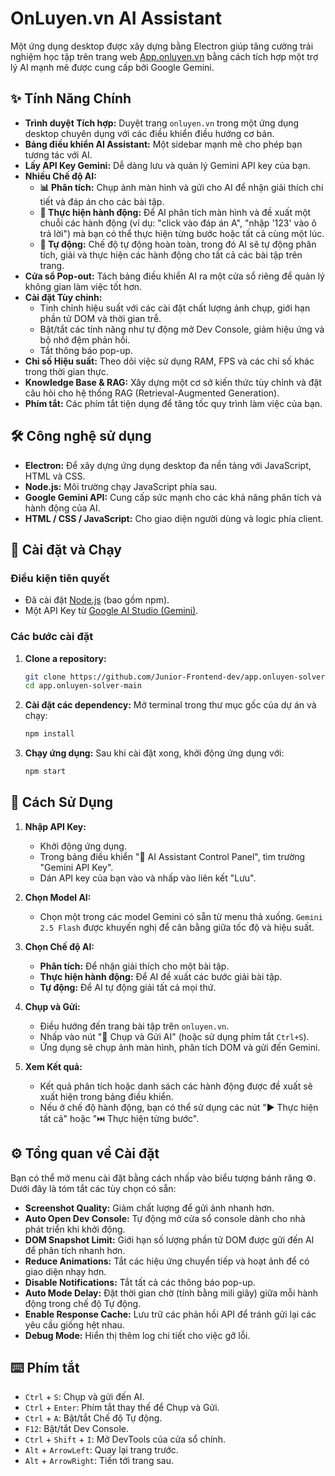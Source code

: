 # OnLuyen.vn AI Assistant

Một ứng dụng desktop được xây dựng bằng Electron giúp tăng cường trải nghiệm học tập trên trang web [App.onluyen.vn](https://app.onluyen.vn/) bằng cách tích hợp một trợ lý AI mạnh mẽ được cung cấp bởi Google Gemini.


## ✨ Tính Năng Chính

- **Trình duyệt Tích hợp:** Duyệt trang `onluyen.vn` trong một ứng dụng desktop chuyên dụng với các điều khiển điều hướng cơ bản.
- **Bảng điều khiển AI Assistant:** Một sidebar mạnh mẽ cho phép bạn tương tác với AI.
- **Lấy API Key Gemini:** Dễ dàng lưu và quản lý Gemini API key của bạn.
- **Nhiều Chế độ AI:**
  - **📊 Phân tích:** Chụp ảnh màn hình và gửi cho AI để nhận giải thích chi tiết và đáp án cho các bài tập.
  - **🎯 Thực hiện hành động:** Để AI phân tích màn hình và đề xuất một chuỗi các hành động (ví dụ: "click vào đáp án A", "nhập '123' vào ô trả lời") mà bạn có thể thực hiện từng bước hoặc tất cả cùng một lúc.
  - **🔄 Tự động:** Chế độ tự động hoàn toàn, trong đó AI sẽ tự động phân tích, giải và thực hiện các hành động cho tất cả các bài tập trên trang.
- **Cửa sổ Pop-out:** Tách bảng điều khiển AI ra một cửa sổ riêng để quản lý không gian làm việc tốt hơn.
- **Cài đặt Tùy chỉnh:**
  - Tinh chỉnh hiệu suất với các cài đặt chất lượng ảnh chụp, giới hạn phần tử DOM và thời gian trễ.
  - Bật/tắt các tính năng như tự động mở Dev Console, giảm hiệu ứng và bộ nhớ đệm phản hồi.
  - Tắt thông báo pop-up.
- **Chỉ số Hiệu suất:** Theo dõi việc sử dụng RAM, FPS và các chỉ số khác trong thời gian thực.
- **Knowledge Base & RAG:** Xây dựng một cơ sở kiến thức tùy chỉnh và đặt câu hỏi cho hệ thống RAG (Retrieval-Augmented Generation).
- **Phím tắt:** Các phím tắt tiện dụng để tăng tốc quy trình làm việc của bạn.

## 🛠️ Công nghệ sử dụng

- **Electron:** Để xây dựng ứng dụng desktop đa nền tảng với JavaScript, HTML và CSS.
- **Node.js:** Môi trường chạy JavaScript phía sau.
- **Google Gemini API:** Cung cấp sức mạnh cho các khả năng phân tích và hành động của AI.
- **HTML / CSS / JavaScript:** Cho giao diện người dùng và logic phía client.

## 🚀 Cài đặt và Chạy

### Điều kiện tiên quyết

- Đã cài đặt [Node.js](https://nodejs.org/) (bao gồm npm).
- Một API Key từ [Google AI Studio (Gemini)](https://aistudio.google.com/app/apikey).

### Các bước cài đặt

1.  **Clone a repository:**
    ```bash
    git clone https://github.com/Junior-Frontend-dev/app.onluyen-solver
    cd app.onluyen-solver-main
    ```

2.  **Cài đặt các dependency:**
    Mở terminal trong thư mục gốc của dự án và chạy:
    ```bash
    npm install
    ```

3.  **Chạy ứng dụng:**
    Sau khi cài đặt xong, khởi động ứng dụng với:
    ```bash
    npm start
    ```

## 📖 Cách Sử Dụng

1.  **Nhập API Key:**
    - Khởi động ứng dụng.
    - Trong bảng điều khiển "🤖 AI Assistant Control Panel", tìm trường "Gemini API Key".
    - Dán API key của bạn vào và nhấp vào liên kết "Lưu".

2.  **Chọn Model AI:**
    - Chọn một trong các model Gemini có sẵn từ menu thả xuống. `Gemini 2.5 Flash` được khuyến nghị để cân bằng giữa tốc độ và hiệu suất.

3.  **Chọn Chế độ AI:**
    - **Phân tích:** Để nhận giải thích cho một bài tập.
    - **Thực hiện hành động:** Để AI đề xuất các bước giải bài tập.
    - **Tự động:** Để AI tự động giải tất cả mọi thứ.

4.  **Chụp và Gửi:**
    - Điều hướng đến trang bài tập trên `onluyen.vn`.
    - Nhấp vào nút "📸 Chụp và Gửi AI" (hoặc sử dụng phím tắt `Ctrl+S`).
    - Ứng dụng sẽ chụp ảnh màn hình, phân tích DOM và gửi đến Gemini.

5.  **Xem Kết quả:**
    - Kết quả phân tích hoặc danh sách các hành động được đề xuất sẽ xuất hiện trong bảng điều khiển.
    - Nếu ở chế độ hành động, bạn có thể sử dụng các nút "▶️ Thực hiện tất cả" hoặc "⏭️ Thực hiện từng bước".

## ⚙️ Tổng quan về Cài đặt

Bạn có thể mở menu cài đặt bằng cách nhấp vào biểu tượng bánh răng ⚙️. Dưới đây là tóm tắt các tùy chọn có sẵn:

- **Screenshot Quality:** Giảm chất lượng để gửi ảnh nhanh hơn.
- **Auto Open Dev Console:** Tự động mở cửa sổ console dành cho nhà phát triển khi khởi động.
- **DOM Snapshot Limit:** Giới hạn số lượng phần tử DOM được gửi đến AI để phân tích nhanh hơn.
- **Reduce Animations:** Tắt các hiệu ứng chuyển tiếp và hoạt ảnh để có giao diện nhạy hơn.
- **Disable Notifications:** Tắt tất cả các thông báo pop-up.
- **Auto Mode Delay:** Đặt thời gian chờ (tính bằng mili giây) giữa mỗi hành động trong chế độ Tự động.
- **Enable Response Cache:** Lưu trữ các phản hồi API để tránh gửi lại các yêu cầu giống hệt nhau.
- **Debug Mode:** Hiển thị thêm log chi tiết cho việc gỡ lỗi.

## ⌨️ Phím tắt

- `Ctrl` + `S`: Chụp và gửi đến AI.
- `Ctrl` + `Enter`: Phím tắt thay thế để Chụp và Gửi.
- `Ctrl` + `A`: Bật/tắt Chế độ Tự động.
- `F12`: Bật/tắt Dev Console.
- `Ctrl` + `Shift` + `I`: Mở DevTools của cửa sổ chính.
- `Alt` + `ArrowLeft`: Quay lại trang trước.
- `Alt` + `ArrowRight`: Tiến tới trang sau.
